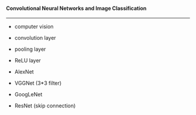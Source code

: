 #### Convolutional Neural Networks and Image Classification

---

* computer vision
* convolution layer
* pooling layer
* ReLU layer

* AlexNet
* VGGNet (3*3 filter)
* GoogLeNet
* ResNet (skip connection)